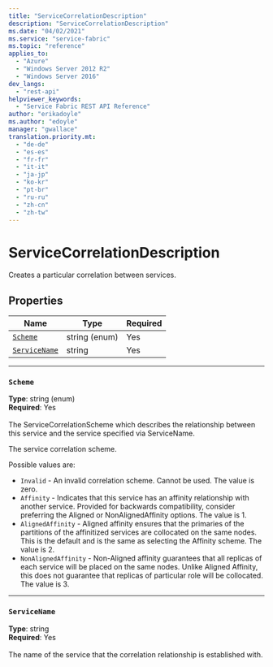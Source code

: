 ```yaml
---
title: "ServiceCorrelationDescription"
description: "ServiceCorrelationDescription"
ms.date: "04/02/2021"
ms.service: "service-fabric"
ms.topic: "reference"
applies_to: 
  - "Azure"
  - "Windows Server 2012 R2"
  - "Windows Server 2016"
dev_langs: 
  - "rest-api"
helpviewer_keywords: 
  - "Service Fabric REST API Reference"
author: "erikadoyle"
ms.author: "edoyle"
manager: "gwallace"
translation.priority.mt: 
  - "de-de"
  - "es-es"
  - "fr-fr"
  - "it-it"
  - "ja-jp"
  - "ko-kr"
  - "pt-br"
  - "ru-ru"
  - "zh-cn"
  - "zh-tw"
---
```

# ServiceCorrelationDescription

Creates a particular correlation between services.

## Properties
| Name | Type | Required |
| --- | --- | --- |
| [`Scheme`](#scheme) | string (enum) | Yes |
| [`ServiceName`](#servicename) | string | Yes |

____
### `Scheme`
__Type__: string (enum) <br/>
__Required__: Yes<br/>
<br/>
The ServiceCorrelationScheme which describes the relationship between this service and the service specified via ServiceName.

The service correlation scheme.

Possible values are: 

  - `Invalid` - An invalid correlation scheme. Cannot be used. The value is zero.
  - `Affinity` - Indicates that this service has an affinity relationship with another service. Provided for backwards compatibility, consider preferring the Aligned or NonAlignedAffinity options. The value is 1.
  - `AlignedAffinity` - Aligned affinity ensures that the primaries of the partitions of the affinitized services are collocated on the same nodes. This is the default and is the same as selecting the Affinity scheme. The value is 2.
  - `NonAlignedAffinity` - Non-Aligned affinity guarantees that all replicas of each service will be placed on the same nodes. Unlike Aligned Affinity, this does not guarantee that replicas of particular role will be collocated. The value is 3.



____
### `ServiceName`
__Type__: string <br/>
__Required__: Yes<br/>
<br/>
The name of the service that the correlation relationship is established with.
